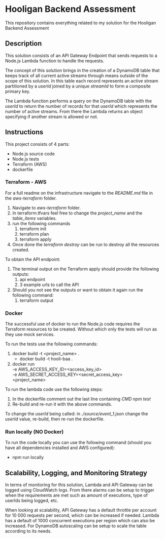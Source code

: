 # Hooligan Backend Assessment

This repository contains everything related to my solution for the Hooligan Backend Assessment

## Description

This solution consists of an API Gateway Endpoint that sends requests to a Node.js Lambda function to handle the requests. 

The concept of this solution brings in the creation of a DynamoDB table that keeps track of all current active streams through means outside of the scope of this solution. 
In this table each record represents an active stream partitioned by a *userId* joined by a unique *streamId* to form a composite primary key.

The Lambda function performs a query on the DynamoDB table with the *userId* to return the number of records for that *userId* which represents the number of active streams. From there the Lambda returns an object specifying if another stream is allowed or not. 

## Instructions

This project consists of 4 parts:

* Node.js source code
* Node.js tests
* Terraform (AWS)
* dockerfile

### Terraform - AWS

For a full readme on the infrastructure navigate to the *README.md* file in the *aws-terraform* folder.

1. Navigate to *aws-terraform* folder.
2. In terraform.tfvars feel free to change the *project_name* and the *table_items* variables.
3. run the following commands
   1. terraform init
   2. terraform plan
   3. terraform apply
5. Once done the *terraform destroy* can be run to destroy all the resources created. 

To obtain the API endpoint:

1. The terminal output on the Terraform apply should provide the following outputs:
   1. api endpoint
   2. 3 example urls to call the API
2. Should you not see the outputs or want to obtain it again run the following command:
   1. terraform output

### Docker

The successful use of docker to run the Node.js code requires the Terraform resources to be created. Without which only the tests will run as they use mock services.

To run the tests use the following commands:
1. docker build -t <project_name> . 
   - docker build -t hooli-baa .  
2. docker run \
-e AWS_ACCESS_KEY_ID=<access_key_id> \
-e AWS_SECRET_ACCESS_KEY=<secret_access_key> \
<project_name>

To run the lambda code use the following steps:
1. In the dockerfile comment out the last line containing *CMD npm test*
2. Re-build and re-run it with the above commands.

To change the *userId* being called: in *./source/event_1.json* change the *userId* value, re-build, then re-run the dockerfile. 

### Run locally (NO Docker)

To run the code locally you can use the following command (should you have all dependencies installed and AWS configured):
* npm run locally
  
## Scalability, Logging, and Monitoring Strategy

In terms of monitoring for this solution, Lambda and API Gateway can be logged using CloudWatch logs. From there alarms can be setup to trigger when the requirements are met such as amount of executions, type of userIds being logged, etc. 

When looking at scalability, API Gateway has a default throttle per account for 10 000 requests per second, which can be increased if needed. Lambda has a default of 1000 concurrent executions per region which can also be increased. For DynamoDB autoscaling can be setup to scale the table according to its needs.